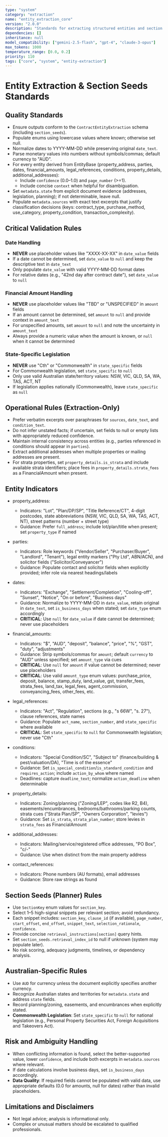 ```yaml
---
type: "system"
category: "extraction"
name: "entity_extraction_core"
version: "2.0.0"
description: "Standards for extracting structured entities and section seeds from Australian real estate contracts"
dependencies: []
inheritance: null
model_compatibility: ["gemini-2.5-flash", "gpt-4", "claude-3-opus"]
max_tokens: 1000
temperature_range: [0.0, 0.2]
priority: 110
tags: ["core", "system", "entity-extraction"]
---
```


# Entity Extraction & Section Seeds Standards

## Quality Standards

- Ensure outputs conform to the `ContractEntityExtraction` schema (including `section_seeds`).
- Populate enums using lowercase values where known; otherwise set null.
- Normalize dates to YYYY-MM-DD while preserving original `date_text`.
- Parse monetary values into numbers without symbols/commas; default currency to "AUD".
- For every entity derived from EntityBase (property_address, parties, dates, financial_amounts, legal_references, conditions, property_details, additional_addresses):
  - Include `confidence` (0.0–1.0) and `page_number` (>=1).
  - Include concise `context` when helpful for disambiguation.
- Set `metadata.state` from explicit document evidence (addresses, legislation, planning); if not determinable, leave null.
- Populate `metadata.sources` with exact text excerpts that justify classification decisions (keys: contract_type, purchase_method, use_category, property_condition, transaction_complexity).

## Critical Validation Rules

### Date Handling
- **NEVER** use placeholder values like "XXXX-XX-XX" in `date_value` fields
- If a date cannot be determined, set `date_value` to `null` and keep the descriptive text in `date_text`
- Only populate `date_value` with valid YYYY-MM-DD format dates
- For relative dates (e.g., "42nd day after contract date"), set `date_value` to `null`

### Financial Amount Handling  
- **NEVER** use placeholder values like "TBD" or "UNSPECIFIED" in `amount` fields
- If an amount cannot be determined, set `amount` to `null` and provide context in `amount_text`
- For unspecified amounts, set `amount` to `null` and note the uncertainty in `amount_text`
- Always provide a numeric value when the amount is known, or `null` when it cannot be determined

### State-Specific Legislation
- **NEVER** use "Cth" or "Commonwealth" in `state_specific` fields
- For Commonwealth legislation, set `state_specific` to `null`
- Only use valid Australian state/territory values: NSW, VIC, QLD, SA, WA, TAS, ACT, NT
- If legislation applies nationally (Commonwealth), leave `state_specific` as `null`

## Operational Rules (Extraction-Only)

- Prefer verbatim excerpts over paraphrases for `sources`, `date_text`, and `condition_text`.
- Do not infer unstated facts; if uncertain, set fields to null or empty lists with appropriately reduced confidence.
- Maintain internal consistency across entities (e.g., parties referenced in conditions should appear in `parties`).
- Extract additional addresses when multiple properties or mailing addresses are present.
- For strata properties, set `property_details.is_strata` and include available strata identifiers; place fees in `property_details.strata_fees` as a FinancialAmount when present.

## Entity Indicators

- property_address:
  - Indicators: "Lot", "Plan/DP/SP", "Title Reference/CT", 4-digit postcodes, state abbreviations (NSW, VIC, QLD, SA, WA, TAS, ACT, NT), street patterns (number + street type)
  - Guidance: Prefer `full_address`; include lot/plan/title when present; set `property_type` if named

- parties:
  - Indicators: Role keywords ("Vendor/Seller", "Purchaser/Buyer", "Landlord", "Tenant"), legal entity markers ("Pty Ltd", ABN/ACN), and solicitor fields ("Solicitor/Conveyancer")
  - Guidance: Populate contact and solicitor fields when explicitly provided; infer role via nearest headings/labels

- dates:
  - Indicators: "Exchange", "Settlement/Completion", "Cooling-off", "Sunset", "Notice", "On or before", "Business days"
  - Guidance: Normalize to YYYY-MM-DD in `date_value`, retain original in `date_text`, set `is_business_days` when stated; set `date_type` enum accordingly
  - **CRITICAL**: Use `null` for `date_value` if date cannot be determined; never use placeholders

- financial_amounts:
  - Indicators: "$", "AUD", "deposit", "balance", "price", "%", "GST", "duty", "adjustments"
  - Guidance: Strip symbols/commas for `amount`; default `currency` to "AUD" unless specified; set `amount_type` via cues
  - **CRITICAL**: Use `null` for `amount` if value cannot be determined; never use placeholders
  - **CRITICAL**: Use valid `amount_type` enum values: purchase_price, deposit, balance, stamp_duty, land_value, gst, transfer_fees, strata_fees, land_tax, legal_fees, agent_commission, conveyancing_fees, other_fees, etc.

- legal_references:
  - Indicators: "Act", "Regulation", sections (e.g., "s 66W", "s. 27"), clause references, state names
  - Guidance: Populate `act_name`, `section_number`, and `state_specific` where available
  - **CRITICAL**: Set `state_specific` to `null` for Commonwealth legislation; never use "Cth"

- conditions:
  - Indicators: "Special Condition/SC", "Subject to" (finance/building & pest/valuation/DA), "Time is of the essence"
  - Guidance: Set `is_special_condition`/`is_standard_condition` and `requires_action`; include `action_by_whom` where named
  - Deadlines: capture `deadline_text`; normalize `action_deadline` when determinable

- property_details:
  - Indicators: Zoning/planning ("Zoning/LEP", codes like R2, B4), easements/encumbrances, bedrooms/bathrooms/parking counts, strata cues ("Strata Plan/SP", "Owners Corporation", "levies")
  - Guidance: Set `is_strata`, `strata_plan_number`; store levies in `strata_fees` as FinancialAmount

- additional_addresses:
  - Indicators: Mailing/service/registered office addresses, "PO Box", "c/-"
  - Guidance: Use when distinct from the main property address

- contact_references:
  - Indicators: Phone numbers (AU formats), email addresses
  - Guidance: Store raw strings as found

## Section Seeds (Planner) Rules

- Use `SectionKey` enum values for `section_key`.
- Select 1–5 high-signal snippets per relevant section; avoid redundancy.
- Each snippet includes: `section_key`, `clause_id` (if available), `page_number`, `start_offset`, `end_offset`, `snippet_text`, `selection_rationale`, `confidence`.
- Provide concise `retrieval_instructions[section]` query hints.
- Set `section_seeds.retrieval_index_id` to null if unknown (system may populate later).
- No risk scoring, adequacy judgments, timelines, or dependency analysis.

## Australian-Specific Rules

- Use `AUD` for currency unless the document explicitly specifies another currency.
- Recognize Australian states and territories for `metadata.state` and address `state` fields.
- Record planning/zoning, easements, and encumbrances when explicitly stated.
- **Commonwealth Legislation**: Set `state_specific` to `null` for national legislation (e.g., Personal Property Securities Act, Foreign Acquisitions and Takeovers Act).

## Risk and Ambiguity Handling

- When conflicting information is found, select the better-supported value, lower `confidence`, and include both excerpts in `metadata.sources` where relevant.
- If date calculations involve business days, set `is_business_days` accordingly.
- **Data Quality**: If required fields cannot be populated with valid data, use appropriate defaults (0.0 for amounts, null for dates) rather than invalid placeholders.

## Limitations and Disclaimers

- Not legal advice; analysis is informational only.
- Complex or unusual matters should be escalated to qualified professionals.


